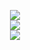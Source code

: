 <p align="center">
<a href="https://www.psx-place.com/threads/ps2-starter-riptos-recommendations.45976/" target="_blank"><img src="https://github.com/user-attachments/assets/2a9b4df8-993f-4f0a-8896-074d7840b8ce"></a></br>
<a href="https://www.psx-place.com/threads/ps2-starter-riptos-recommendations.45976/" target="_blank"><img src="https://github.com/user-attachments/assets/5ab59755-65f6-47d0-b005-d20ed0dbcb42"></a></br>
<a href="#"><img src="https://github-readme-stats.vercel.app/api?username=nathanneurotic"></a>
</p>
<!--
**NathanNeurotic/NathanNeurotic** is a ✨ _special_ ✨ repository because its `README.md` (this file) appears on your GitHub profile.

Here are some ideas to get you started:

- 🔭 I’m currently working on ...
- 🌱 I’m currently learning ...
- 👯 I’m looking to collaborate on ...
- 🤔 I’m looking for help with ...
- 💬 Ask me about ...
- 📫 How to reach me: ...
- 😄 Pronouns: ...
- ⚡ Fun fact: ...
-->
